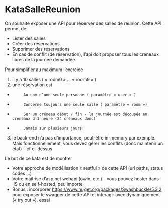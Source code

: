 # KataSalleReunion

On souhaite exposer une API pour réserver des salles de réunion.
Cette API permet de:
* Lister des salles
* Créer des réservations
* Supprimer des réservations
* En cas de conflit (de réservation), l’api doit proposer tous les créneaux libres de la journée demandée.

 
Pour simplifier au maximum l’exercice
 
1) il y a 10 salles ( « room0 » … « room9 » )
2) une réservation est
*          Au nom d’une seule personne ( paramètre « user » )
*          Concerne toujours une seule salle ( paramètre « room »)
*          Sur un créneau début / fin - la journée est découpée en créneaux d’1 heure (24 créneaux donc)
*          Jamais sur plusieurs jours

3) le back-end n’a pas d’importance, peut-être in-memory par exemple. Mais fonctionnellement, vous devez gérer les conflits (donc maintenir un état) – cf ci-dessus

Le but de ce kata est de montrer
* Votre approche de modélisation « restful » de cette API (url paths, status codes …)
* Votre maitrise d’asp.net webapi (owin, etc.) – vous pouvez hoster dans IIS ou en self-hosted, peu importe
* Bonus : incorporer https://www.nuget.org/packages/Swashbuckle/5.3.2 pour exposer le swagger de cette API et interagir avec dynamiquement (« try out »). essai
